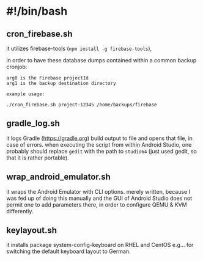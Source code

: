 # #!/bin/bash

## cron_firebase.sh
it utilizes firebase-tools (`npm install -g firebase-tools`),

in order to have these database dumps contained within a common backup cronjob:

    arg0 is the Firebase projectId
    arg1 is the backup destination directory
    
    example usage:
    
    ./cron_firebase.sh project-12345 /home/backups/firebase

## gradle_log.sh
it logs Gradle (https://gradle.org) build output to file and opens that file, in case of errors. when executing the script from within Android Studio, one probably should replace `gedit` with the path to `studio64` (just used gedit, so that it is rather portable).

## wrap_android_emulator.sh
it wraps the Android Emulator with CLI options.
merely written, because I was fed up of doing this manually and
the GUI of Android Studio does not permit one to add parameters
there, in order to configure QEMU & KVM differently.

## keylayout.sh
it installs package system-config-keyboard on RHEL and CentOS
e.g... for switching the default keyboard layout to German.
